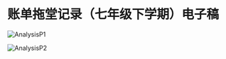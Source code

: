 ﻿---
layout: post
tags: [拖堂记录]
---

# 账单拖堂记录（七年级下学期）电子稿
![AnalysisP1](https://img1.imgtp.com/2023/06/11/OGVyg0ZM.jpeg)

![AnalysisP2](https://img1.imgtp.com/2023/06/11/Iad5ltyC.jpeg)
